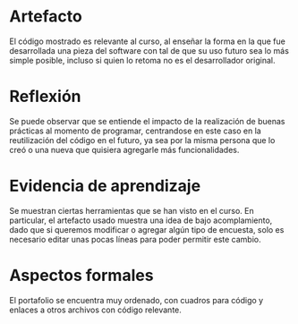 # Artefacto

El código mostrado es relevante al curso, al enseñar la forma en la que fue desarrollada una pieza del software con tal de que su uso futuro sea lo más simple posible, incluso si quien lo retoma no es el desarrollador original.

# Reflexión

Se puede observar que se entiende el impacto de la realización de buenas prácticas al momento de programar, centrandose en este caso en la reutilización del código en el futuro, ya sea por la misma persona que lo creó o una nueva que quisiera agregarle más funcionalidades.

# Evidencia de aprendizaje

Se muestran ciertas herramientas que se han visto en el curso. En particular, el artefacto usado muestra una idea de bajo acomplamiento, dado que si queremos modificar o agregar algún tipo de encuesta, solo es necesario editar unas pocas líneas para poder permitir este cambio.

# Aspectos formales

El portafolio se encuentra muy ordenado, con cuadros para código y enlaces a otros archivos con código relevante.
